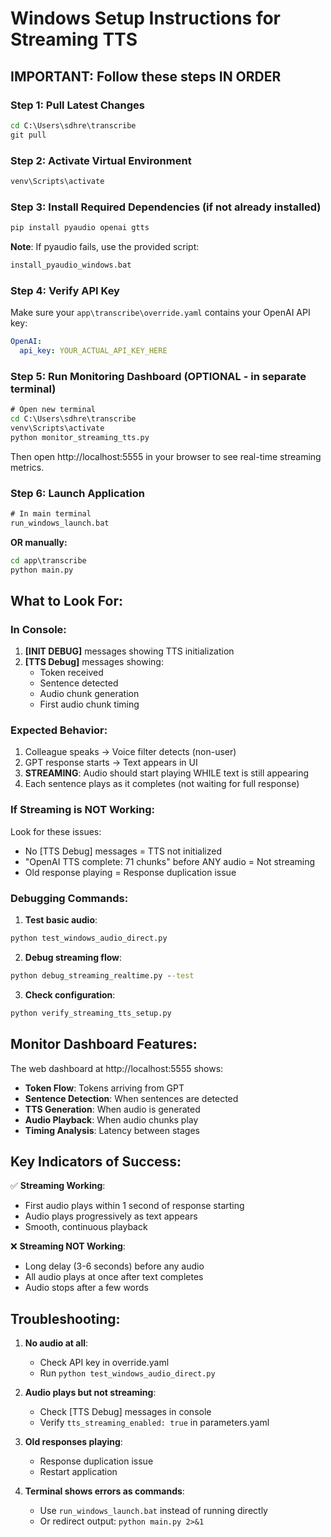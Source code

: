 # Windows Setup Instructions for Streaming TTS

## IMPORTANT: Follow these steps IN ORDER

### Step 1: Pull Latest Changes
```cmd
cd C:\Users\sdhre\transcribe
git pull
```

### Step 2: Activate Virtual Environment
```cmd
venv\Scripts\activate
```

### Step 3: Install Required Dependencies (if not already installed)
```cmd
pip install pyaudio openai gtts
```
**Note**: If pyaudio fails, use the provided script:
```cmd
install_pyaudio_windows.bat
```

### Step 4: Verify API Key
Make sure your `app\transcribe\override.yaml` contains your OpenAI API key:
```yaml
OpenAI:
  api_key: YOUR_ACTUAL_API_KEY_HERE
```

### Step 5: Run Monitoring Dashboard (OPTIONAL - in separate terminal)
```cmd
# Open new terminal
cd C:\Users\sdhre\transcribe
venv\Scripts\activate
python monitor_streaming_tts.py
```
Then open http://localhost:5555 in your browser to see real-time streaming metrics.

### Step 6: Launch Application
```cmd
# In main terminal
run_windows_launch.bat
```

**OR manually:**
```cmd
cd app\transcribe
python main.py
```

## What to Look For:

### In Console:
1. **[INIT DEBUG]** messages showing TTS initialization
2. **[TTS Debug]** messages showing:
   - Token received
   - Sentence detected
   - Audio chunk generation
   - First audio chunk timing

### Expected Behavior:
1. Colleague speaks → Voice filter detects (non-user)
2. GPT response starts → Text appears in UI
3. **STREAMING**: Audio should start playing WHILE text is still appearing
4. Each sentence plays as it completes (not waiting for full response)

### If Streaming is NOT Working:
Look for these issues:
- No [TTS Debug] messages = TTS not initialized
- "OpenAI TTS complete: 71 chunks" before ANY audio = Not streaming
- Old response playing = Response duplication issue

### Debugging Commands:

1. **Test basic audio**:
```cmd
python test_windows_audio_direct.py
```

2. **Debug streaming flow**:
```cmd
python debug_streaming_realtime.py --test
```

3. **Check configuration**:
```cmd
python verify_streaming_tts_setup.py
```

## Monitor Dashboard Features:

The web dashboard at http://localhost:5555 shows:
- **Token Flow**: Tokens arriving from GPT
- **Sentence Detection**: When sentences are detected
- **TTS Generation**: When audio is generated
- **Audio Playback**: When audio chunks play
- **Timing Analysis**: Latency between stages

## Key Indicators of Success:

✅ **Streaming Working**:
- First audio plays within 1 second of response starting
- Audio plays progressively as text appears
- Smooth, continuous playback

❌ **Streaming NOT Working**:
- Long delay (3-6 seconds) before any audio
- All audio plays at once after text completes
- Audio stops after a few words

## Troubleshooting:

1. **No audio at all**:
   - Check API key in override.yaml
   - Run `python test_windows_audio_direct.py`

2. **Audio plays but not streaming**:
   - Check [TTS Debug] messages in console
   - Verify `tts_streaming_enabled: true` in parameters.yaml

3. **Old responses playing**:
   - Response duplication issue
   - Restart application

4. **Terminal shows errors as commands**:
   - Use `run_windows_launch.bat` instead of running directly
   - Or redirect output: `python main.py 2>&1`